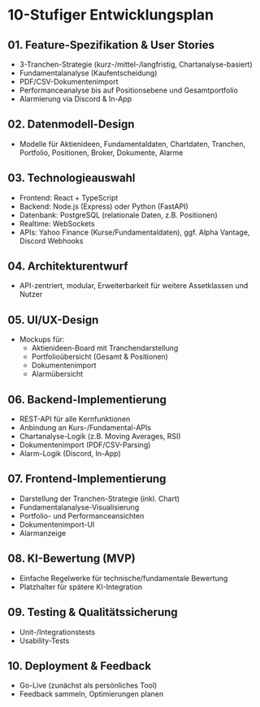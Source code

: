 # 10-Stufiger Entwicklungsplan

## 01. Feature-Spezifikation & User Stories
- 3-Tranchen-Strategie (kurz-/mittel-/langfristig, Chartanalyse-basiert)
- Fundamentalanalyse (Kaufentscheidung)
- PDF/CSV-Dokumentenimport
- Performanceanalyse bis auf Positionsebene und Gesamtportfolio
- Alarmierung via Discord & In-App

## 02. Datenmodell-Design
- Modelle für Aktienideen, Fundamentaldaten, Chartdaten, Tranchen, Portfolio, Positionen, Broker, Dokumente, Alarme

## 03. Technologieauswahl
- Frontend: React + TypeScript
- Backend: Node.js (Express) oder Python (FastAPI)
- Datenbank: PostgreSQL (relationale Daten, z.B. Positionen)
- Realtime: WebSockets
- APIs: Yahoo Finance (Kurse/Fundamentaldaten), ggf. Alpha Vantage, Discord Webhooks

## 04. Architekturentwurf
- API-zentriert, modular, Erweiterbarkeit für weitere Assetklassen und Nutzer

## 05. UI/UX-Design
- Mockups für:
  - Aktienideen-Board mit Tranchendarstellung
  - Portfolioübersicht (Gesamt & Positionen)
  - Dokumentenimport
  - Alarmübersicht

## 06. Backend-Implementierung
- REST-API für alle Kernfunktionen
- Anbindung an Kurs-/Fundamental-APIs
- Chartanalyse-Logik (z.B. Moving Averages, RSI)
- Dokumentenimport (PDF/CSV-Parsing)
- Alarm-Logik (Discord, In-App)

## 07. Frontend-Implementierung
- Darstellung der Tranchen-Strategie (inkl. Chart)
- Fundamentalanalyse-Visualisierung
- Portfolio- und Performanceansichten
- Dokumentenimport-UI
- Alarmanzeige

## 08. KI-Bewertung (MVP)
- Einfache Regelwerke für technische/fundamentale Bewertung
- Platzhalter für spätere KI-Integration

## 09. Testing & Qualitätssicherung
- Unit-/Integrationstests
- Usability-Tests

## 10. Deployment & Feedback
- Go-Live (zunächst als persönliches Tool)
- Feedback sammeln, Optimierungen planen
